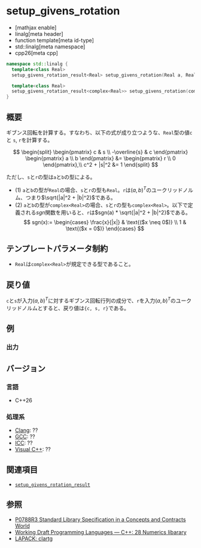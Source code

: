 # setup_givens_rotation

* [mathjax enable]
* linalg[meta header]
* function template[meta id-type]
* std::linalg[meta namespace]
* cpp26[meta cpp]

```cpp
namespace std::linalg {
  template<class Real>
  setup_givens_rotation_result<Real> setup_givens_rotation(Real a, Real b) noexcept; // (1)

  template<class Real>
  setup_givens_rotation_result<complex<Real>> setup_givens_rotation(complex<Real> a, complex<Real> b) noexcept; // (2)
}
```


## 概要
ギブンス回転を計算する。すなわち、以下の式が成り立つような、`Real`型の値`c`と `s`, `r`を計算する。

$$
\begin{split}
\begin{pmatrix}
c             & s \\
-\overline{s} & c
\end{pmatrix}
\begin{pmatrix}
a \\
b
\end{pmatrix}
&=
\begin{pmatrix}
r \\
0
\end{pmatrix},\\
c^2 + |s|^2 &= 1
\end{split}
$$

ただし、`s`と`r`の型は`a`と`b`の型による。

- (1) `a`と`b`の型が`Real`の場合、`s`と`r`の型も`Real`。`r`は$(a, b)^T$のユークリッドノルム、つまり$\sqrt{|a|^2 + |b|^2}$である。
- (2) `a`と`b`の型が`complex<Real>`の場合、`s`と`r`の型も`complex<Real>`。以下で定義される$sgn$関数を用いると、`r`は$sgn(a) * \sqrt{|a|^2 + |b|^2}$である。
$$
sgn(x):=
    \begin{cases}
        \frac{x}{|x|}   &   \text{($x \neq 0$)}  \\
        1        &   \text{($x = 0$)}
    \end{cases}
$$


## テンプレートパラメータ制約
- `Real`は`complex<Real>`が規定できる型であること。


## 戻り値
`c`と`s`が入力$(a, b)^T$に対するギブンス回転行列の成分で、`r`を入力$(a, b)^T$のユークリッドノルムとすると、戻り値は`{c, s, r}`である。


## 例


### 出力


## バージョン
### 言語
- C++26

### 処理系
- [Clang](/implementation.md#clang): ??
- [GCC](/implementation.md#gcc): ??
- [ICC](/implementation.md#icc): ??
- [Visual C++](/implementation.md#visual_cpp): ??


## 関連項目
- [`setup_givens_rotation_result`](setup_givens_rotation_result.md)


## 参照
- [P0788R3 Standard Library Specification in a Concepts and Contracts World](http://www.open-std.org/jtc1/sc22/wg21/docs/papers/2018/p0788r3.pdf)
- [Working Draft Programming Languages — C++: 28 Numerics libarary](https://eel.is/c++draft/complex.numbers)
- [LAPACK: clartg](https://netlib.org/lapack/explore-html/da/dd3/group__lartg_ga45afd4405cf6da478ce4de9576303369.html#ga45afd4405cf6da478ce4de9576303369)
